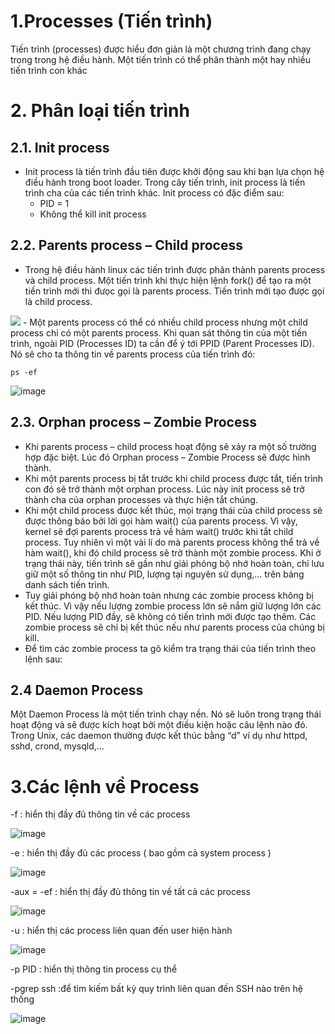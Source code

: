 # 1.Processes (Tiến trình)
Tiến trình (processes) được hiểu đơn giản là một chương trình đang chạy trong trong hệ điều hành. Một tiến trình có thể phân thành một hay nhiều tiến trình con khác
# 2. Phân loại tiến trình
## 2.1. Init process
- Init process là tiến trình đầu tiên được khởi động sau khi bạn lựa chọn hệ điều hành trong boot loader. Trong cây tiến trình, init process là tiến trình cha của các tiến trình khác. Init process có đặc điểm sau:
  - PID = 1
  - Không thể kill init process
## 2.2. Parents process – Child process
- Trong hệ điều hành linux các tiến trình được phân thành parents process và child process. Một tiến trình khi thực hiện lệnh fork() để tạo ra một tiến trình mới thì đưọc gọi là parents process. Tiến trình mới tạo được gọi là child process.
<img src="https://wiki.tino.org/wp-content/uploads/2019/10/process01.png">
- Một parents process có thể có nhiều child process nhưng một child process chỉ có một parents process. Khi quan sát thông tin của một tiến trình, ngoài PID (Processes ID) ta cần để ý tới PPID (Parent Processes ID). Nó sẽ cho ta thông tin về parents process của tiến trình đó:

`ps -ef`

![image](https://user-images.githubusercontent.com/110179869/189081047-34f3c5c5-bd25-41c3-a266-84c3a97f1bae.png)

## 2.3. Orphan process – Zombie Process
- Khi parents process – child process hoạt động sẽ xảy ra một số trường hợp đặc biệt. Lúc đó Orphan process – Zombie Process sẽ được hình thành.
- Khi một parents process bị tắt trước khi child process được tắt, tiến trình con đó sẽ trở thành một orphan process. Lúc này init process sẽ trở thành cha của orphan processes và thực hiện tắt chúng.
- Khi một child process được kết thúc, mọi trạng thái của child process sẽ được thông báo bởi lời gọi hàm wait() của parents process. Vì vậy, kernel sẽ đợi parents process trả về hàm wait() trước khi tắt child process. Tuy nhiên vì một vài lí do mà parents process không thể trả về hàm wait(), khi đó child process sẽ trở thành một zombie process. Khi ở trạng thái này, tiến trình sẽ gần như giải phóng bộ nhớ hoàn toàn, chỉ lưu giữ một số thông tin như PID, lượng tại nguyên sử dụng,… trên bảng danh sách tiến trình.
- Tuy giải phóng bộ nhớ hoàn toàn nhưng các zombie process không bị kết thúc. Vì vậy nếu lượng zombie process lớn sẽ nắm giữ lượng lớn các PID. Nếu lượng PID đầy, sẽ không có tiến trình mới được tạo thêm. Các zombie process sẽ chỉ bị kết thúc nếu như parents process của chúng bị kill.
- Để tìm các zombie process ta gõ kiểm tra trạng thái của tiến trình theo lệnh sau:
## 2.4 Daemon Process
Một Daemon Process là một tiến trình chạy nền. Nó sẽ luôn trong trạng thái hoạt động và sẽ được kích hoạt bởi một điều kiện hoặc câu lệnh nào đó. Trong Unix, các daemon thường được kết thúc bằng “d” ví dụ như httpd, sshd, crond, mysqld,…
# 3.Các lệnh về Process
-f : hiển thị đầy đủ thông tin về các process

![image](https://user-images.githubusercontent.com/110179869/189083524-9026e042-3fa3-4f29-95f0-dad918298600.png)

-e : hiển thị đầy đủ các process ( bao gồm cả system process )

![image](https://user-images.githubusercontent.com/110179869/189083724-2409a313-f128-4d33-b9a6-eb2bd721671b.png)


-aux = -ef : hiển thị đầy đủ thông tin về tất cả các process

![image](https://user-images.githubusercontent.com/110179869/189083854-3748fe24-c208-4916-8fe4-12c6a5ef3aa4.png)


-u : hiển thị các process liên quan đến user hiện hành

![image](https://user-images.githubusercontent.com/110179869/189083588-609005ac-2f57-4cf4-82f2-696667aae072.png)


-p PID : hiển thị thông tin process cụ thể

-pgrep ssh :để tìm kiếm bất kỳ quy trình liên quan đến SSH nào trên hệ thống

![image](https://user-images.githubusercontent.com/110179869/189084694-581a327c-51d6-43ee-a244-6bb41fdc10cc.png)
